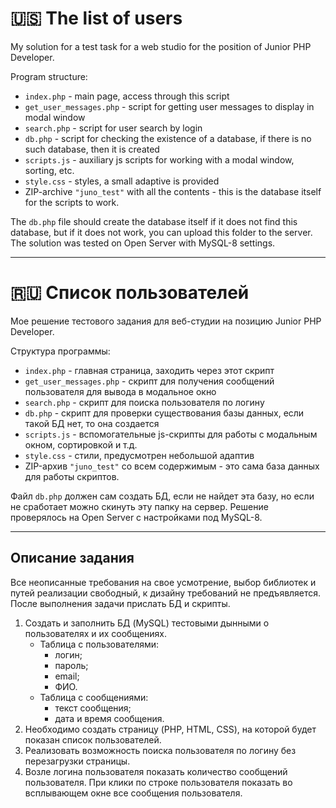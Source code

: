 # 🇺🇸 The list of users
My solution for a test task for a web studio for the position of Junior PHP Developer.

Program structure:
- `index.php` - main page, access through this script
- `get_user_messages.php` - script for getting user messages to display in modal window
- `search.php` - script for user search by login
- `db.php` - script for checking the existence of a database, if there is no such database, then it is created
- `scripts.js` - auxiliary js scripts for working with a modal window, sorting, etc.
- `style.css` - styles, a small adaptive is provided
- ZIP-archive `"juno_test"` with all the contents - this is the database itself for the scripts to work.

The `db.php` file should create the database itself if it does not find this database, but if it does not work, you can upload this folder to the server.
The solution was tested on Open Server with MySQL-8 settings.
____
# 🇷🇺 Список пользователей
Мое решение тестового задания для веб-студии на позицию Junior PHP Developer.

Структура программы:
- `index.php` - главная страница, заходить через этот скрипт
- `get_user_messages.php` - скрипт для получения сообщений пользователя для вывода в модальное окно
- `search.php` - скрипт для поиска пользователя по логину
- `db.php` - скрипт для проверки существования базы данных, если такой БД нет, то она создается
- `scripts.js` - вспомогательные js-скрипты для работы с модальным окном, сортировкой и т.д.
- `style.css` - стили, предусмотрен небольшой адаптив
- ZIP-архив `"juno_test"` со всем содержимым - это сама база данных для работы скриптов.

Файл `db.php` должен сам создать БД, если не найдет эта базу, но если не сработает можно скинуть эту папку на сервер.
Решение проверялось на Open Server с настройками под MySQL-8.
_____
## Описание задания
Все неописанные требования на свое усмотрение, выбор библиотек и путей реализации свободный, к дизайну требований не предъявляется. После выполнения задачи прислать БД и скрипты.

<ol>
  <li>Создать и заполнить БД (MySQL) тестовыми дынными о пользователях и их сообщениях.
    <ul>
      <li>Таблица с пользователями:
        <ul>
          <li>логин;</li>
          <li>пароль;</li>
          <li>email;</li>
          <li>ФИО.</li>
        </ul>
      </li>
      <li>Таблица с сообщениями:
        <ul>
          <li>текст сообщения;</li>
          <li>дата и время сообщения.</li>
        </ul>
      </li>
    </ul>
  </li>
  <li>Необходимо создать страницу (PHP, HTML, CSS), на которой будет показан список пользователей.</li>
  <li>Реализовать возможность поиска пользователя по логину без перезагрузки страницы.</li>
  <li>Возле логина пользователя показать количество сообщений пользователя. При клики по строке пользователя показать во всплывающем окне все сообщения пользователя.</li>
</ol>
